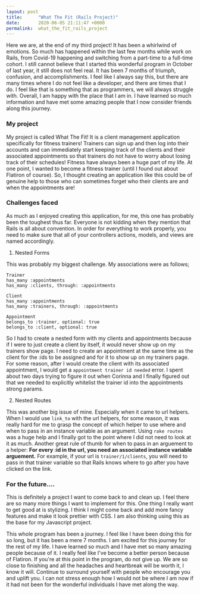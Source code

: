 ```yaml
---
layout: post
title:      "What The Fit (Rails Project)"
date:       2020-06-05 21:11:47 +0000
permalink:  what_the_fit_rails_project
---
```



Here we are, at the end of my third project! It has been a whirlwind of emotions. So much has happened within the last few months while work on Rails, from Covid-19 happening and switching from a part-time to a full-time cohort. I still cannot believe that I started this wonderful program in October of last year, it still does not feel real. It has been 7 months of triumph, confusion, and accomplishments. I feel like I always say this, but there are many times where I do not feel like a developer, and there are times that I do. I feel like that is something that as programmers, we will always struggle with. Overall, I am happy with the place that I am in. I have learned so much information and have met some amazing people that I now consider friends along this journey.

### My project

My project is called What The Fit! It is a client management application specifically for fitness trainers! Trainers can sign up and then log into their accounts and can immediately start keeping track of the clients and their associated appointments so that trainers do not have to worry about losing track of their schedules! Fitness have always been a huge part of my life. At one point, I wanted to become a fitness trainer (until I found out about Flatiron of course). So, I thought creating an application like this could be of genuine help to those who can sometimes forget who their clients are and when the appointments are!

### Challenges faced

As much as I enjoyed creating this application, for me, this one has probably been the toughest thus far. Everyone is not kidding when they mention that Rails is all about convention. In order for everything to work properly, you need to make sure that all of your controllers actions, models, and views are named accordingly. 

1. Nested Forms

This was probably my biggest challenge. My associations were as follows; 

```
Trainer
has_many :appointments
has_many :clients, through: :appointments 
```
```
Client
has_many :appointments
has_many :trainers, through: :appointments
```
```
Appointment
belongs_to :trainer, optional: true 
belongs_to :client, optional: true
```

So I had to create a nested form with my clients and appointments because if I were to just create a client by itself, it would never show up on my trainers show page. I need to create an appointment at the same time as the client for the :ids to be assigned and for it to show up on my trainers page. For some reason, after I would create the client with its associated appointment, I would get a `appointment trainer id needed` error. I spent about two days trying to figure it out when Corinna and I finally figured out that we needed to explicitly whitelist the trainer id into the appointments strong params. 

2. Nested Routes

This was another big issue of mine. Especially when it came to url helpers. When I would use `link_to` with the url helpers, for some reason, it was really hard for me to grasp the concept of which helper to use where and when to pass in an instance variable as an argument. Using `rake routes` was a huge help and I finally got to the point where I did not need to look at it as much. Another great rule of thumb for when to pass in an arguement to a helper: **For every :id in the url, you need an associated instance variable arguement.** For example, if your url is `trainer/1/clients`, you will need to pass in that trainer variable so that Rails knows where to go after you have clicked on the link.


### For the future....

This is definitely a project I want to come back to and clean up. I feel there are so many more things I want to implement for this. One thing I really want to get good at is stylizing. I think I might come back and add more fancy features and make it look prettier with CSS. I am also thinking using this as the base for my Javascript project. 

This whole program has been a journey. I feel like I have been doing this for so long, but it has been a mere 7 months. I am excited for this journey for the rest of my life. I have learned so much and I have met so many amazing people because of it. I really feel like I've become a better person because of Flatiron. If you're at this point in the program, do not give up. We are so close to finishing and all the headaches and heartbreak will be worth it, I know it will. Continue to surround yourself with people who encourage you and uplift you. I can not stress enough how I would not be where I am now if it had not been for the wonderful individuals I have met along the way. 

